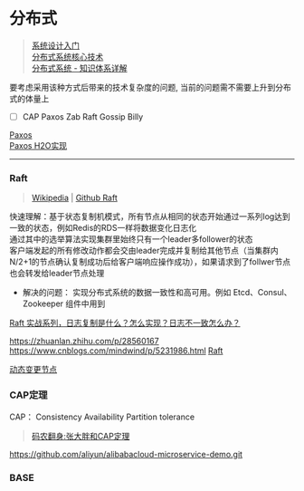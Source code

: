 # 分布式
> [系统设计入门](https://github.com/donnemartin/system-design-primer)  
> [分布式系统核心技术](https://yeasy.gitbook.io/blockchain_guide/04_distributed_system)   
> [分布式系统 - 知识体系详解](https://pdai.tech/md/arch/arch-z-overview.html)  

要考虑采用该种方式后带来的技术复杂度的问题, 当前的问题需不需要上升到分布式的体量上

- [ ] CAP Paxos Zab Raft Gossip Billy


[Paxos](https://en.wikipedia.org/wiki/Paxos_%28computer_science%29)  
[Paxos H2O实现](https://github.com/h2oai/h2o-3/blob/master/h2o-core/src/main/java/water/Paxos.java)  



************************

### Raft
> [Wikipedia](https://en.wikipedia.org/wiki/Raft_(algorithm)) | [Github Raft](https://raft.github.io/)  

快速理解：基于状态复制机模式，所有节点从相同的状态开始通过一系列log达到一致的状态，例如Redis的RDS一样将数据变化日志化  
通过其中的选举算法实现集群里始终只有一个leader多follower的状态  
客户端发起的所有修改动作都会交由leader完成并复制给其他节点（当集群内N/2+1的节点确认复制成功后给客户端响应操作成功），如果请求到了follwer节点也会转发给leader节点处理  

- 解决的问题： 实现分布式系统的数据一致性和高可用。例如 Etcd、Consul、Zookeeper 组件中用到


[Raft 实战系列，日志复制是什么？怎么实现？日志不一致怎么办？](https://blog.51cto.com/u_15009384/2568224)

https://zhuanlan.zhihu.com/p/28560167
https://www.cnblogs.com/mindwind/p/5231986.html
[Raft](https://zhuanlan.zhihu.com/p/32052223)


[动态变更节点](https://segmentfault.com/a/1190000022796386)

### CAP定理
CAP： Consistency Availability Partition tolerance

> [码农翻身:张大胖和CAP定理](https://mp.weixin.qq.com/s?__biz=MzAxOTc0NzExNg==&mid=2665513560&idx=1&sn=ba861726537c57bd34253cbce010b5f)

https://github.com/aliyun/alibabacloud-microservice-demo.git

### BASE 
